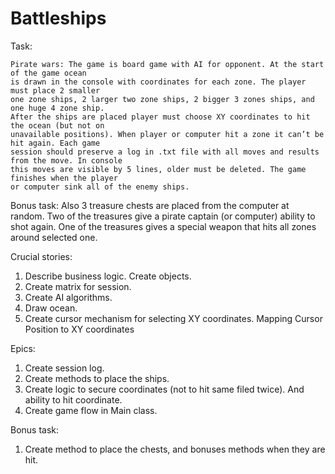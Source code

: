 # Battleships

Task:

	Pirate wars: The game is board game with AI for opponent. At the start of the game ocean
	is drawn in the console with coordinates for each zone. The player must place 2 smaller 
	one zone ships, 2 larger two zone ships, 2 bigger 3 zones ships, and one huge 4 zone ship.
	After the ships are placed player must choose XY coordinates to hit the ocean (but not on
	unavailable positions). When player or computer hit a zone it can’t be hit again. Each game 
	session should preserve a log in .txt file with all moves and results from the move. In console 
	this moves are visible by 5 lines, older must be deleted. The game finishes when the player
	or computer sink all of the enemy ships.
Bonus task: Also 3 treasure chests are placed from the computer at random.  Two of the treasures
 give a pirate captain (or computer) ability to shot again. One of the treasures gives a special 
 weapon that hits all zones around selected one.  

Crucial stories:
1. Describe business logic. Create objects.
2. Create matrix for session.
3. Create AI algorithms.
4. Draw ocean.
5. Create cursor mechanism for selecting XY coordinates. Mapping Cursor Position to XY coordinates

Epics:
1. Create session log.
2. Create methods to place the ships.
3. Create logic to secure coordinates (not to hit same filed twice). And ability to hit coordinate.
4. Create game flow in Main class.

Bonus task:
1. Create method to place the chests, and bonuses methods when they are hit.
